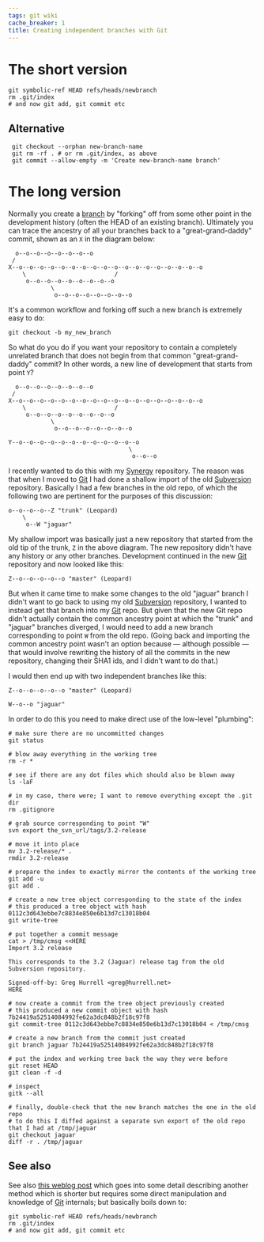 ```yaml
---
tags: git wiki
cache_breaker: 1
title: Creating independent branches with Git
---
```


# The short version

    git symbolic-ref HEAD refs/heads/newbranch
    rm .git/index
    # and now git add, git commit etc

## Alternative

     git checkout --orphan new-branch-name
     git rm -rf . # or rm .git/index, as above
     git commit --allow-empty -m 'Create new-branch-name branch'

# The long version

Normally you create a [branch](/wiki/branch) by "forking" off from some other point in the development history (often the HEAD of an existing branch). Ultimately you can trace the ancestry of all your branches back to a "great-grand-daddy" commit, shown as an `X` in the diagram below:

      o--o--o--o--o--o--o--o
     /
    X--o--o--o--o--o--o--o--o--o--o--o--o--o--o--o--o--o--o
        \                         /
         o--o--o--o--o--o--o--o--o
                \
                 o--o--o--o--o--o--o--o

It's a common workflow and forking off such a new branch is extremely easy to do:

    git checkout -b my_new_branch

So what do you do if you want your repository to contain a completely unrelated branch that does not begin from that common "great-grand-daddy" commit? In other words, a new line of development that starts from point `Y`?

      o--o--o--o--o--o--o--o
     /
    X--o--o--o--o--o--o--o--o--o--o--o--o--o--o--o--o--o--o
        \                         /
         o--o--o--o--o--o--o--o--o
                \
                 o--o--o--o--o--o--o--o

    Y--o--o--o--o--o--o--o--o--o--o--o--o
                                      \
                                       o--o--o

I recently wanted to do this with my [Synergy](/wiki/Synergy) repository. The reason was that when I moved to [Git](/wiki/Git) I had done a shallow import of the old [Subversion](/wiki/Subversion) repository. Basically I had a few branches in the old repo, of which the following two are pertinent for the purposes of this discussion:

    o--o--o--o--Z "trunk" (Leopard)
        \
         o--W "jaguar"

My shallow import was basically just a new repository that started from the old tip of the trunk, `Z` in the above diagram. The new repository didn't have any history or any other branches. Development continued in the new [Git](/wiki/Git) repository and now looked like this:

    Z--o--o--o--o--o "master" (Leopard)

But when it came time to make some changes to the old "jaguar" branch I didn't want to go back to using my old [Subversion](/wiki/Subversion) repository, I wanted to instead get that branch into my [Git](/wiki/Git) repo. But given that the new Git repo didn't actually contain the common ancestry point at which the "trunk" and "jaguar" branches diverged, I would need to add a new branch corresponding to point `W` from the old repo. (Going back and importing the common ancestry point wasn't an option because — although possible — that would involve rewriting the history of all the commits in the new repository, changing their SHA1 ids, and I didn't want to do that.)

I would then end up with two independent branches like this:

    Z--o--o--o--o--o "master" (Leopard)

    W--o--o "jaguar"

In order to do this you need to make direct use of the low-level "plumbing":

    # make sure there are no uncommitted changes
    git status

    # blow away everything in the working tree
    rm -r *

    # see if there are any dot files which should also be blown away
    ls -laF

    # in my case, there were; I want to remove everything except the .git dir
    rm .gitignore

    # grab source corresponding to point "W"
    svn export the_svn_url/tags/3.2-release

    # move it into place
    mv 3.2-release/* .
    rmdir 3.2-release

    # prepare the index to exactly mirror the contents of the working tree
    git add -u
    git add .

    # create a new tree object corresponding to the state of the index
    # this produced a tree object with hash 0112c3d643ebbe7c8834e850e6b13d7c13018b04
    git write-tree

    # put together a commit message
    cat > /tmp/cmsg <<HERE
    Import 3.2 release

    This corresponds to the 3.2 (Jaguar) release tag from the old
    Subversion repository.

    Signed-off-by: Greg Hurrell <greg@hurrell.net>
    HERE

    # now create a commit from the tree object previously created
    # this produced a new commit object with hash 7b24419a52514084992fe62a3dc848b2f18c97f8
    git commit-tree 0112c3d643ebbe7c8834e850e6b13d7c13018b04 < /tmp/cmsg

    # create a new branch from the commit just created
    git branch jaguar 7b24419a52514084992fe62a3dc848b2f18c97f8

    # put the index and working tree back the way they were before
    git reset HEAD
    git clean -f -d

    # inspect
    gitk --all

    # finally, double-check that the new branch matches the one in the old repo
    # to do this I diffed against a separate svn export of the old repo that I had at /tmp/jaguar
    git checkout jaguar
    diff -r . /tmp/jaguar

## See also

See also [this weblog post](http://madduck.net/blog/2007.07.11:creating-a-git-branch-without-ancestry/) which goes into some detail describing another method which is shorter but requires some direct manipulation and knowledge of [Git](/wiki/Git) internals; but basically boils down to:

    git symbolic-ref HEAD refs/heads/newbranch
    rm .git/index
    # and now git add, git commit etc
